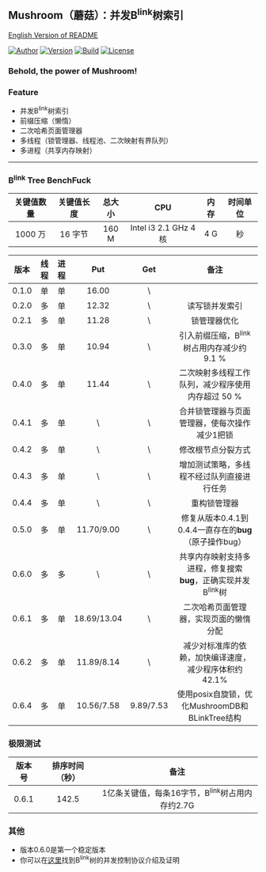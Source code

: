## Mushroom（蘑菇）：并发B<sup>link</sup>树索引
[English Version of README](./README.en.md)

[![Author](https://img.shields.io/badge/Author-UncP-brightgreen.svg)](https://github.com/UncP)
[![Version](https://img.shields.io/badge/Version-0.6.4-blue.svg)]()
[![Build](https://img.shields.io/badge/Build-Passing-brightgreen.svg)](https://travis-ci.org/UncP/Mushroom)
[![License](https://img.shields.io/badge/License-BSD-red.svg)](./LICENSE)

### Behold, the power of Mushroom!

### Feature
+ 并发B<sup>link</sup>树索引
+ 前缀压缩（懒惰）
+ 二次哈希页面管理器
+ 多线程（锁管理器、线程池、二次映射有界队列）
+ 多进程（共享内存映射）

******

### B<sup>link</sup> Tree BenchFuck
|关键值数量|关键值长度| 总大小 |     CPU    |    内存   | 时间单位 |
|:-------:|:--------:|:------:|:----------:|:---------:|:--------:|
| 1000 万 |  16 字节 | 160 M| Intel i3 2.1 GHz 4 核|4 G| 秒 |

| 版本 | 线程 | 进程 | Put | Get |           备注             |
|:------:|:-----:|:-----:|:--------:|:--:|:---------------------------:|
| 0.1.0  |  单  |  单  |   16.00    | \ ||
| 0.2.0  |  多  |  单  |   12.32    | \ |         读写锁并发索引          |
| 0.2.1  |  多  |  单  |   11.28    | \ |         锁管理器优化            |
| 0.3.0  |  多  |  单  |   10.94    | \ |引入前缀压缩，B<sup>link</sup>树占用内存减少约 9.1 %|
| 0.4.0  |  多  |  单  |   11.44    | \ |二次映射多线程工作队列，减少程序使用内存超过 50 %|
| 0.4.1  |  多  |  单  |     \      | \ |合并锁管理器与页面管理器，使每次操作减少1把锁|
| 0.4.2  |  多  |  单  |     \      | \ |修改根节点分裂方式|
| 0.4.3  |  多  |  单  |     \      | \ |增加测试策略，多线程不经过队列直接进行任务|
| 0.4.4  |  多  |  单  |     \      | \ |重构锁管理器|
| 0.5.0  |  多  |  单  |11.70/9.00| \ |修复从版本0.4.1到0.4.4一直存在的**bug**（原子操作bug）|
| 0.6.0  |  多  |  多  |     \      | \ |共享内存映射支持多进程，修复搜索**bug**，正确实现并发B<sup>link</sup>树|
| 0.6.1  |  多  |  单  |18.69/13.04| \ |二次哈希页面管理器，实现页面的懒惰分配|
| 0.6.2  |  多  |  单  |11.89/8.14| \ |减少对标准库的依赖，加快编译速度，减少程序体积约42.1%|
| 0.6.4  |  多  |  单  |10.56/7.58|9.89/7.53|使用posix自旋锁，优化MushroomDB和BLinkTree结构|

### 极限测试
| 版本号 | 排序时间（秒）|           备注           |
|:------:|:-----------:|:--------------------------:|
| 0.6.1 | 142.5 | 1亿条关键值，每条16字节，B<sup>link</sup>树占用内存约2.7G |

### 其他
+ 版本0.6.0是第一个稳定版本
+ 你可以在[这里](https://zhuanlan.zhihu.com/p/24800198)找到B<sup>link</sup>树的并发控制协议介绍及证明
